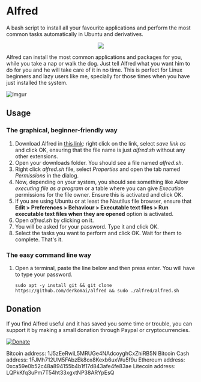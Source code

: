 # Alfred
A bash script to install all your favourite applications and perform the most 
common tasks automatically in Ubuntu and derivatives.


<p align="center">
  <img src="http://i.imgur.com/vg3T4ul.png">
</p>


Alfred can install the most common applications and packages for you, while you 
take a nap or walk the dog. Just tell Alfred what you want him to do for you and
he will take care of it in no time. This is perfect for Linux beginners and lazy
users like me, specially for those times when you have just installed the system. 


![Imgur](http://i.imgur.com/YMDG3B2.png)



## Usage

### The graphical, beginner-friendly way

1. Download Alfred in [this link](https://raw.githubusercontent.com/derkomai/alfred/master/alfred.sh): right click on the link, select *save link as* and click OK, ensuring that the file name is just *alfred.sh* without any other extensions. 
2. Open your downloads folder. You should see a file named *alfred.sh*.
3. Right click *alfred.sh* file, select *Properties* and open the tab named *Permissions* in the dialog.
4. Now, depending on your system, you should see something like *Allow executing file as a program* or a table where you can give *Execution* permissions for the file owner. Ensure this is activated and click OK.
5. If you are using Ubuntu or at least the Nautilus file browser, ensure that **Edit > Preferences > Behaviour > Executable text files > Run executable text files when they are opened** option is activated.
6. Open *alfred.sh* by clicking on it.
7. You will be asked for your password. Type it and click OK. 
8. Select the tasks you want to perform and click OK. Wait for them to complete. That's it.



### The easy command line way

1. Open a terminal, paste the line below and then press enter. You will have to type your password.
    ```
    sudo apt -y install git && git clone https://github.com/derkomai/alfred && sudo ./alfred/alfred.sh

    ```


## Donation
If you find Alfred useful and it has saved you some time or trouble, you can support it by making a small donation through Paypal or cryptocurrencies.


[![Donate](https://www.paypalobjects.com/en_US/i/btn/btn_donate_LG.gif)](https://www.paypal.me/dvilela)

Bitcoin address: 1J5zEeRwiL5MRUGe4NAdcoyghCxZhiRB5N
Bitcoin Cash address: 1FJMh712UM5FAbzEk8ox8Kexb6uxWu5f9u
Ethereum address: 0xca59e0b52c48a894155b4b1f17d843afe4fe83ae
Litecoin address: LQPkKfq3uPm7T54ht33xgxtNP38ARYpEsQ
